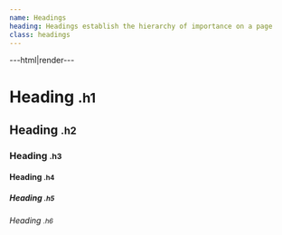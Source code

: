 ```yaml
---
name: Headings
heading: Headings establish the hierarchy of importance on a page
class: headings
---
```


---html|render---

<h1>Heading <small>.h1</small></h1>
<h2>Heading <small>.h2</small></h2>
<h3>Heading <small>.h3</small></h3>
<h4>Heading <small>.h4</small></h4>
<h5>Heading <small>.h5</small></h5>
<h6>Heading <small>.h6</small></h6>